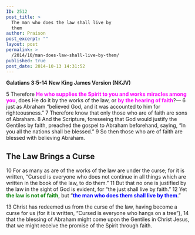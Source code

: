 ```yaml
---
ID: 2512
post_title: >
  The man who does the law shall live by
  them
author: Praison
post_excerpt: ""
layout: post
permalink: >
  /2014/10/man-does-law-shall-live-by-them/
published: true
post_date: 2014-10-13 14:31:52
---
```

<strong>Galatians 3:5-14</strong>
<strong>New King James Version (NKJV)</strong>

5 Therefore <span style="color: #ff00ff;"><strong>He who supplies the Spirit to you and works miracles among you</strong></span>, does He do it by the works of the law, or <span style="color: #ff00ff;"><strong>by</strong> <strong>the hearing of faith</strong></span>?— 6 just as Abraham “believed God, and it was accounted to him for righteousness.” 7 Therefore know that only those who are of faith are sons of Abraham. 8 And the Scripture, foreseeing that God would justify the Gentiles by faith, preached the gospel to Abraham beforehand, saying, “In you all the nations shall be blessed.” 9 So then those who are of faith are blessed with believing Abraham.
<h2><strong>The Law Brings a Curse</strong></h2>
10 For as many as are of the works of the law are under the curse; for it is written, “Cursed is everyone who does not continue in all things which are written in the book of the law, to do them.” 11 But that no one is justified by the law in the sight of God is evident, for “the just shall live by faith.” 12 Yet <span style="color: #008000;"><strong>the law is not of faith</strong></span>, but “<span style="color: #0000ff;"><strong>the man who does them shall live by them</strong></span>.”

13 Christ has redeemed us from the curse of the law, having become a curse for us (for it is written, “Cursed is everyone who hangs on a tree”), 14 that the blessing of Abraham might come upon the Gentiles in Christ Jesus, that we might receive the promise of the Spirit through faith.

&nbsp;